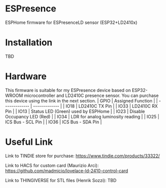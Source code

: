 # ESPresence
ESPHome firmware for ESPresenceLD sensor (ESP32+LD2410x)

# Installation
TBD

# Hardware
This firmware is suitable for my ESPresence device based on ESP32-WROOM microcontroller and LD2410C presence sensor.
You can purchase this device using the link in the next section. 
| GPIO  | Assigned Function |
| ------------- | ------------- |
| IO18  | LD2410C TX Pin  |
| IO33  | LD2410C RX Pin  |
| IO13  | Status LED (Green) used by ESPHome  |
| IO23  | Disable Occupancy LED (Red)  |
| IO34  | LDR for analog luminosity reading  |
| IO25  | ICS Bus - SCL Pin  |
| IO36  | ICS Bus - SDA Pin  |

# Useful Link
Link to TINDIE store for purchase:  https://www.tindie.com/products/33322/

Link to HACS for custom card (Maurizio Arci):  https://github.com/madmicio/lovelace-ld-2410-control-card

Link to THINGIVERSE for STL files (Henrik Sozzi):  TBD
